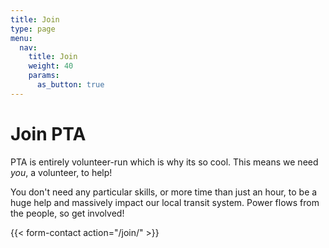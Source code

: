 ```yaml
---
title: Join
type: page
menu:
  nav:
    title: Join
    weight: 40
    params:
      as_button: true
---
```

# Join PTA

PTA is entirely volunteer-run which is why its so cool. This means we need *you*, a volunteer, to help!

You don't need any particular skills, or more time than just an hour, to
be a huge help and massively impact our local transit system. Power flows from
the people, so get involved!

{{< form-contact action="/join/"  >}}